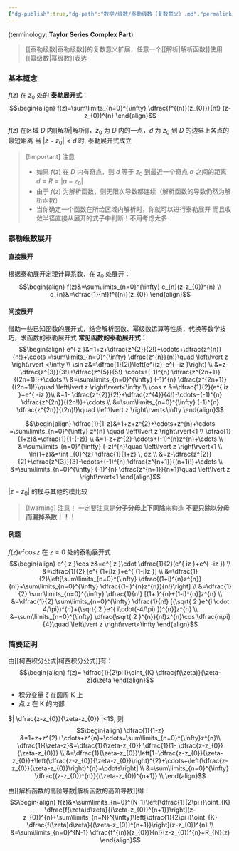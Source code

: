 ```yaml
---
{"dg-publish":true,"dg-path":"数学/级数/泰勒级数（复数意义）.md","permalink":"/数学/级数/泰勒级数（复数意义）/","dgPassFrontmatter":true,"noteIcon":"","created":"2024-10-06T20:08:13.000+08:00","updated":"2025-03-18T16:46:30.000+08:00"}
---
```


(terminology::**Taylor Series Complex Part**)
> [[泰勒级数\|泰勒级数]]的复数意义扩展，任意一个[[解析\|解析函数]]使用[[幂级数\|幂级数]]表达


### 基本概念
$f(z)$ 在 $z_{0}$ 处的 **泰勒展开式**：
$$\begin{align}
f(z)=\sum\limits_{n=0}^{\infty} \dfrac{f^{(n)}(z_{0})}{n!} (z-z_{0})^{n}
\end{align}$$

$f(z)$ 在区域 $D$ 内[[解析\|解析]]，$z_{0}$ 为 $D$ 内的一点，$d$ 为 $z_{0}$ 到 $D$ 的边界上各点的最短距离
当 $\left\lvert  z-z_{0} \right\rvert<d$ 时, 泰勒展开式成立

>[!important] 注意
>- 如果 $f(z)$ 在 $D$ 内有奇点，则 $d$ 等于 $z_{0}$ 到最近一个奇点 $\alpha$ 之间的距离
> $d=R=\left\lvert  \alpha-z_{0} \right\rvert$
> - 由于 $f(z)$ 为解析函数，则无限次导数都连续（解析函数的导数仍然为解析函数）
> - 当你确定一个函数在所给区域内解析时，你就可以进行泰勒展开
> 	而且收敛半径直接从展开的式子中判断！不用考虑太多

### 泰勒级数展开
#### 直接展开
根据泰勒展开定理计算系数，在 $z_{0}$ 处展开：
$$\begin{align}
f(z)&=\sum\limits_{n=0}^{\infty} c_{n}(z-z_{0})^{n} \\
c_{n}&=\dfrac{1}{n!}f^{(n)}(z_{0})
\end{align}$$
#### 间接展开
借助一些已知函数的展开式，结合解析函数、幂级数运算等性质，代换等数学技巧，求函数的泰勒展开式
**常见函数的泰勒展开式：**
$$\begin{align}
e^{ z }&=1+z+\dfrac{z^{2}}{2!}+\cdots+\dfrac{z^{n}}{n!}+\cdots =\sum\limits_{n=0}^{\infty} \dfrac{z^{n}}{n!}\quad \left\lvert  z \right\rvert <\infty \\
\sin z&=\dfrac{1}{2i}\left(e^{iz}-e^{ -iz }\right) \\
 &=z- \dfrac{z^{3}}{3!}+\dfrac{z^{5}}{5!}-\cdots+(-1)^{n} \dfrac{z^{2n+1}}{(2n+1)!}+\cdots \\
&=\sum\limits_{n=0}^{\infty} (-1)^{n} \dfrac{z^{2n+1}}{(2n+1)!}\quad \left\lvert  z \right\rvert<\infty \\
\cos z &=\dfrac{1}{2}(e^{ iz }+e^{ -iz })\\
&=1- \dfrac{z^{2}}{2!}+\dfrac{z^{4}}{4!}-\cdots+(-1)^{n} \dfrac{z^{2n}}{(2n!)}+\cdots \\
&=\sum\limits_{n=0}^{\infty} (-1)^{n} \dfrac{z^{2n}}{(2n)!}\quad  \left\lvert  z \right\rvert<\infty
\end{align}$$


$$\begin{align} 
\dfrac{1}{1-z}&=1+z+z^{2}+\cdots+z^{n}+\cdots =\sum\limits_{n=0}^{\infty} z^{n} \quad \left\lvert  z \right\rvert<1 \\
\dfrac{1}{1+z}&=\dfrac{1}{1-(-z)} \\
&=1-z+z^{2}-\cdots+(-1)^{n}z^{n}+\cdots \\
&=\sum\limits_{n=0}^{\infty} (-z)^{n}\quad \left\lvert  z \right\rvert<1 \\
\ln(1+z)&=\int _{0}^{z} \dfrac{1}{1+z} \, dz  \\
&=z-\dfrac{z^{2}}{2}+\dfrac{z^{3}}{3}-\cdots+(-1)^{n} \dfrac{z^{n+1}}{(n+1)!}+\cdots \\
&=\sum\limits_{n=0}^{\infty} (-1)^{n} \dfrac{z^{n+1}}{n+1}\quad \left\lvert  z \right\rvert<1
\end{align}$$


$\left\lvert  z-z_{0} \right\rvert$ 的模与其他的模比较

>[!warning] 注意！
一定要注意是**分子分母上下同除**来构造
**不要只除以分母而漏掉系数！！！**

#### 例题
$f(z)e^{ z }\cos z$ 在 $z=0$ 处的泰勒展开式
$$\begin{align}
e^{ z }\cos z&=e^{ z }\cdot \dfrac{1}{2}(e^{ iz }+e^{ -iz }) \\
&=\dfrac{1}{2} [e^{ (1+i)z }+e^{ (1-i)z }] \\
&=\dfrac{1}{2}\left[\sum\limits_{n=0}^{\infty} \dfrac{(1+i)^{n}z^{n}}{n!}+\sum\limits_{n=0}^{\infty} \dfrac{(1-i)^{n}z^{n}}{n!}\right] \\
&=\dfrac{1}{2} \sum\limits_{n=0}^{\infty} \dfrac{1}{n!} [(1+i)^{n}+(1-i)^{n}]z^{n} \\
&=\dfrac{1}{2} \sum\limits_{n=0}^{\infty} \dfrac{1}{n!} [(\sqrt{ 2 }e^{i \cdot 4/\pi})^{n}+(\sqrt{ 2 }e^{ i\cdot(-4/\pi) })^{n}]z^{n}  \\
&=\sum\limits_{n=0}^{\infty} \dfrac{\sqrt{ 2 }^{n}}{n!}z^{n}\cos \dfrac{n\pi}{4}\quad  \left\lvert  z \right\rvert<\infty
\end{align}$$


### 简要证明
由[[柯西积分公式\|柯西积分公式]]有：
$$\begin{align}
f(z)= \dfrac{1}{2\pi i}\oint_{K} \dfrac{f(\zeta)}{\zeta-z}d\zeta
\end{align}$$
- 积分变量 $\zeta$ 在圆周 K 上
- 点 $z$ 在 K 的内部

$|  \dfrac{z-z_{0}}{\zeta-z_{0}} |<1$, 则 
$$\begin{align}
 \dfrac{1}{1-z} &=1+z+z^{2}+\cdots+z^{n}+\cdots=\sum\limits_{n=0}^{\infty}z^{n}\\
\dfrac{1}{\zeta-z}&=\dfrac{1}{\zeta-z_{0}} \dfrac{1}{1- \dfrac{z-z_{0}}{\zeta-z_{0}}} \\
&=\dfrac{1}{\zeta-z_{0}}\left[1+\dfrac{z-z_{0}}{\zeta-z_{0}}+\left(\dfrac{z-z_{0}}{\zeta-z_{0}}\right)^{2}+\cdots+\left(\dfrac{z-z_{0}}{\zeta-z_{0}}\right)^{n}+\cdots\right] \\
&=\sum\limits_{n=0}^{\infty} \dfrac{(z-z_{0})^{n}}{(\zeta-z_{0})^{n+1}} \\
\end{align}$$

由[[解析函数的高阶导数\|解析函数的高阶导数]]得：
$$\begin{align}
f(z)&=\sum\limits_{n=0}^{N-1}\left[\dfrac{1}{2\pi i}\oint_{K} \dfrac{f(\zeta)d\zeta}{(\zeta-z_{0})^{n+1}}\right](z-z_{0})^{n}+\sum\limits_{n=N}^{\infty}\left[\dfrac{1}{2\pi i}\oint_{K} \dfrac{f(\zeta)d\zeta}{(\zeta-z_{0})^{n+1}}\right](z-z_{0})^{n} \\
&=\sum\limits_{n=0}^{N-1} \dfrac{f^{(n)}(z_{0})}{n!}(z-z_{0})^{n}+R_{N}(z)
\end{align}$$
